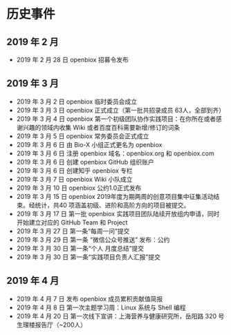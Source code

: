 # 历史事件

## 2019 年 2 月

- 2019 年 2 月 28 日 openbiox 招募令发布

## 2019 年 3 月

- 2019 年 3 月 2 日 openbiox 临时委员会成立
- 2019 年 3 月 3 日 openbiox 正式成立（第一批共招录成员 63人，全部到齐）
- 2019 年 3 月 4 日 openbiox 第一个初级团队协作实践项目：在你所在或者感谢兴趣的领域内收集 Wiki 或者百度百科需要新增/修订的词条
- 2019 年 3 月 5 日 openbiox 常务委员会正式成立
- 2019 年 3 月 6 日 由 Bio-X 小组正式更名为 openbiox
- 2019 年 3 月 6 日 注册 openbiox 域名：openbiox.org 和 openbiox.com
- 2019 年 3 月 6 日 创建 openbiox GitHub 组织账户
- 2019 年 3 月 6 日 创建知乎 openbiox 专栏
- 2019 年 3 月 7 日 openbiox Wiki 小队成立
- 2019 年 3 月 10 日 openbiox 公约1.0正式发布
- 2019 年 3 月 15 日 openbiox 2019年度为期两周的创意项目集中征集活动结束。经统计，共40 项涵盖初级、进阶和高阶方向的项目被提交。
- 2019 年 3 月 17 日 第一批 openbiox 实践项目团队陆续开放组内申请，同时开始建立对应的 GitHub Team 和 Project
- 2019 年 3 月 27 日 第一条“每周一问”提交
- 2019 年 3 月 29 日 第一条 “微信公众号推送” 发布：公约
- 2019 年 3 月 30 日 第一条“个人 月度总结”提交
- 2019 年 3 月 30 日 第一条“实践项目负责人汇报”提交

## 2019 年 4 月

- 2019 年 4 月 7 日 发布 openbiox 成员累积贡献值简报
- 2019 年 4 月 8 日 第一次主题学习周：Linux 系统与 Shell 编程
- 2019 年 4 月 20 日 第一次线下宣讲：上海营养与健康研究所，岳阳路 320 号生理楼报告厅（~200人）
